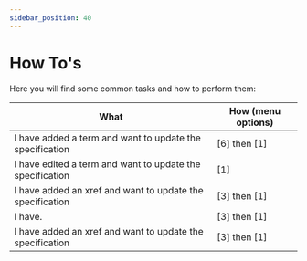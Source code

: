 ```yaml
---
sidebar_position: 40
---
```


# How To's

Here you will find some common tasks and how to perform them:

|What|How (menu options)|
|-|-|
|I have added a term and want to update the specification|[6] then [1]|
|I have edited a term and want to update the specification|[1]|
|I have added an xref and want to update the specification|[3] then [1]|
|I have.|[3] then [1]|
|I have added an xref and want to update the specification|[3] then [1]|
